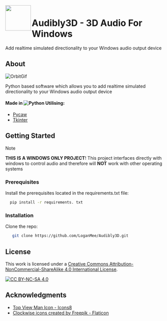 <img align="left" width="80" src="https://github.com/user-attachments/assets/cbb7ce60-ec02-4afa-a46b-3fb7d50d14ca" />

# Audibly3D - 3D Audio For Windows
Add realtime simulated directionality to your Windows audio output device

## About
![OrbitGif](https://github.com/user-attachments/assets/8298719b-5e7a-40db-83ce-ebf2511c2b1b)

Python based software which allows you to add realtime simulated directionality to your Windows audio output device

#### Made in ![Python](https://img.shields.io/badge/python-3670A0?style=for-the-badge&logo=python&logoColor=ffdd54) Utilising:
* [Pycaw](https://github.com/AndreMiras/pycaw)
* [Tkinter](https://docs.python.org/3/library/tkinter.html)

## Getting Started
> [!NOTE]
>**THIS IS A WINDOWS ONLY PROJECT**!
>This project interfaces directly with windows to control audio and therefore will **NOT** work with other operating systems

### Prerequisites
Install the prerequisites located in the requirements.txt file:
```sh
  pip install -r requirements. txt
```
### Installation
Clone the repo:
```sh
   git clone https://github.com/LoganMee/Audibly3D.git
```
## License
This work is licensed under a
[Creative Commons Attribution-NonCommercial-ShareAlike 4.0 International License][cc-by-nc-sa].

[![CC BY-NC-SA 4.0][cc-by-nc-sa-image]][cc-by-nc-sa]

## Acknowledgments
* [Top View Man Icon - Icons8](https://icons8.com/icon/118576/top-view-man)
* [Clockwise icons created by Freepik - Flaticon](https://www.flaticon.com/free-icons/clockwise)

<!-- MARKDOWN IMAGES & GIFS -->
[logoIcon-9]: https://github.com/user-attachments/assets/cbb7ce60-ec02-4afa-a46b-3fb7d50d14ca
[OrbitGif]: https://github.com/user-attachments/assets/8298719b-5e7a-40db-83ce-ebf2511c2b1b
[Python]: https://img.shields.io/badge/python-3670A0?style=for-the-badge&logo=python&logoColor=ffdd54
[cc-by-nc-sa]: http://creativecommons.org/licenses/by-nc-sa/4.0/
[cc-by-nc-sa-image]: https://licensebuttons.net/l/by-nc-sa/4.0/88x31.png